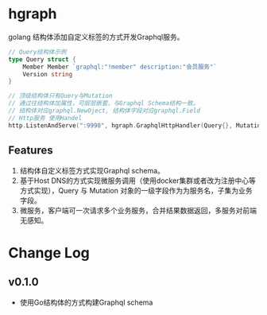# hgraph  

golang 结构体添加自定义标签的方式开发Graphql服务。
 
```go
// Query结构体示例
type Query struct {
	Member Member `graphql:"!member" description:"会员服务"`
	Version string
}

// 顶级结构体只有Query与Mutation 
// 通过往结构体加属性，可层层嵌套，与Graphql Schema结构一致。
// 结构体对应graphql.NewOject, 结构体字段对应graphql.Field 
// Http服务 使用Handel 
http.ListenAndServe(":9990", hgraph.GraphqlHttpHandler(Query{}, Mutation{}))

```
 
 ## Features
 
 1. 结构体自定义标签方式实现Graphql schema。
 2. 基于Host DNS的方式实现微服务调用（使用docker集群或者改为注册中心等方式实现），Query 与 Mutation 对象的一级字段作为为服务名，子集为业务字段。
 3. 微服务，客户端可一次请求多个业务服务，合并结果数据返回，多服务对前端无感知。
 
 
 # Change Log
 
 
 ## v0.1.0
 - 使用Go结构体的方式构建Graphql schema 
 
